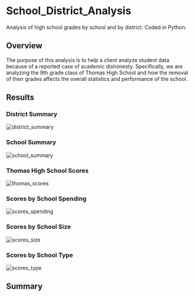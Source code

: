 # School_District_Analysis

Analysis of high school grades by school and by district. Coded in Python.

## Overview

The purpose of this analysis is to help a client analyze student data because of a reported case of academic dishonesty. Specifically, we are analyzing the 9th grade class of Thomas High School and how the removal of their grades affects the overall statistics and performance of the school. 

## Results

### District Summary
![district_summary](/Users/simon/Desktop/district_summary.png)

### School Summary
![school_summary](/Users/simon/Desktop/school_summary.png)

### Thomas High School Scores
![thomas_scores](/Users/simon/Desktop/thomas_scores.png)

### Scores by School Spending
![scores_spending](/Users/simon/Desktop/scores_spending.png)

### Scores by School Size
![scores_size](/Users/simon/Desktop/scores_size.png)

### Scores by School Type
![scores_type](/Users/simon/Desktop/scores_type.png)


## Summary

